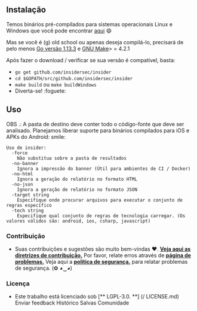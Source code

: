 ## Instalação
Temos binários pré-compilados para sistemas operacionais Linux e Windows que você pode encontrar [aqui](https://github.com/insidersec/insider/releases) :smile:

Mas se você é (g) old school ou apenas deseja compilá-lo, precisará de pelo menos [Go versão 1.13.3](https://golang.org/dl/) e [GNU Make](https://www.gnu.org/software/make/)> = 4.2.1

Após fazer o download / verificar se sua versão é compatível, basta:

* `go get github.com/insidersec/insider`
* `cd $GOPATH/src/github.com/insidersec/insider`
* `make build` ou `make buildWindows`
* Diverta-se! :foguete:

## Uso
OBS .: A pasta de destino deve conter todo o código-fonte que deve ser analisado. Planejamos liberar suporte para binários compilados para iOS e APKs do Android: smile:

````
Uso de insider:
  -force
    Não substitua sobre a pasta de resultados
  -no-banner
    Ignora a impressão do banner (Útil para ambientes de CI / Docker)
  -no-html
    Ignora a geração do relatório no formato HTML
  -no-json
    Ignora a geração de relatório no formato JSON
  -target string
    Especifique onde procurar arquivos para executar o conjunto de regras específico
  -tech string
    Especifique qual conjunto de regras de tecnologia carregar. (Os valores válidos são: android, ios, csharp, javascript)
````

### Contribuição

- Suas contribuições e sugestões são muito bem-vindas ♥. [**Veja aqui as diretrizes de contribuição.**](/.Github/CONTRIBUTING.md) Por favor, relate erros através de [**página de problemas.**](https://github.com/insidersec/insider/issues) Veja aqui a [**política de segurança.**](/.Github/SECURITY.md) para relatar problemas de segurança. (✿ ◕‿◕)


### Licença

- Este trabalho está licenciado sob [** LGPL-3.0. **] (/ LICENSE.md)
Enviar feedback
Histórico
Salvas
Comunidade
